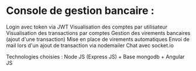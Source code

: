 # Console de gestion bancaire :


Login avec token via JWT
Visualisation des comptes par utilisateur
Visualisation des transactions par comptes
Gestion des virements bancaires (ajout d'une transaction)
Mise en place de virements automatiques
Envoi de mail lors d'un ajout de transaction via nodemailer
Chat avec socket.io

Technologies choisies :
Node JS (Express JS) + Base mongodb + Angular JS